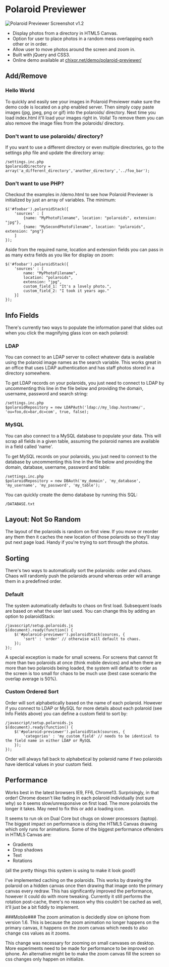 # Polaroid Previewer #

![Polaroid Previewer Screenshot v1.2](http://chixor.net/demo/polaroid-previewer/polaroid-previewer.png)

* Display photos from a directory in HTML5 Canvas.
* Option for user to place photos in a random mess overlapping each other or in order.
* Allow user to move photos around the screen and zoom in.
* Built with jQuery and CSS3.
* Online demo available at [chixor.net/demo/polaroid-previewer/](http://chixor.net/demo/polaroid-previewer/)

## Add/Remove ##

### Hello World ###
To quickly and easily see your images in Polaroid Previewer make sure the demo code is located on a php enabled server. Then simply copy paste images (jpg, jpeg, png or gif) into the polaroids/ directory. Next time you load index.html it'll load your images right in. Voila! To remove them you can also remove the image files from the polaroids/ directory.

### Don't want to use polaroids/ directory? ###
If you want to use a different directory or even multiple directories, go to the settings php file and update the directory array:

	/settings.inc.php
	$polaroidDirectory = array('a_different_directory','another_directory','../foo_bar');

### Don't want to use PHP? ###
Checkout the examples in /demo.html to see how Polaroid Previewer is initialized by just an array of variables. The minimum:

	$('#foobar').polaroidStack({
		'sources' : [
			{name: "MyPhotoFilename", location: "polaroids", extension: "jpg"},
			{name: "MySecondPhotoFilename", location: "polaroids", extension: "png"}
		]
	});

Aside from the required name, location and extension fields you can pass in as many extra fields as you like for display on zoom:

	$('#foobar').polaroidStack({
		'sources' : [
			name: "MyPhotoFilename", 
			location: "polaroids", 
			extension: "jpg", 
			custom_field_1: "It's a lovely photo.", 
			custom_field_2: "I took it years ago."
		}]
	});

## Info Fields ##
There's currently two ways to populate the information panel that slides out when you click the magnifying glass icon on each polaroid:

### LDAP ###
You can connect to an LDAP server to collect whatever data is available using the polaroid image names as the search variable. This works great in an office that uses LDAP authentication and has staff photos stored in a directory somewhere.

To get LDAP records on your polaroids, you just need to connect to LDAP by uncommenting this line in the file below and providing the domain, username, password and search string:

	/settings.inc.php
	$polaroidRepository = new LDAPAuth('ldap://my_ldap.hostname/', 'ou=foo,dc=bar,dc=com', true, false);

### MySQL ###
You can also connect to a MySQL database to populate your data. This will scrap all fields in a given table, assuming the polaroid names are available in a field called 'name'.

To get MySQL records on your polaroids, you just need to connect to the database by uncommenting this line in the file below and providing the domain, database, username, password and table:

	/settings.inc.php
	$polaroidRepository = new DBAuth('my_domain', 'my_database', 'my_username', 'my_password', 'my_table');

You can quickly create the demo database by running this SQL:

	/DATABASE.txt

## Layout: Not So Random ##
The layout of the polaroids is random on first view. If you move or reorder any them then it caches the new location of those polaroids so they'll stay put next page load. Handy if you're trying to sort through the photos.

## Sorting ##
There's two ways to automatically sort the polaroids: order and chaos. Chaos will randomly push the polaroids around whereas order will arrange them in a predefined order.

### Default ###
The system automatically defaults to chaos on first load. Subsequent loads are based on what the user last used. You can change this by adding an option to polaroidStack:

	/javascript/setup.polaroids.js
	$(document).ready(function() {
		$('#polaroid-previewer').polaroidStack(sources, {
			'sort' : 'order' // otherwise will default to chaos.
		});
	});

A special exception is made for small screens. For screens that cannot fit more than two polaroids at once (think mobile devices) and when there are more than two polaroids being loaded, the system will default to order as the screen is too small for chaos to be much use (best case scenario the overlap average is 50%).

### Custom Ordered Sort ###
Order will sort alphabetically based on the name of each polaroid. However if you connect to LDAP or MySQL for more details about each polaroid (see Info Fields above) you can define a custom field to sort by:

	/javascript/setup.polaroids.js
	$(document).ready(function() {
		$('#polaroid-previewer').polaroidStack(sources, {
			'categories' : 'my_custom_field' // needs to be identical to the field name in either LDAP or MySQL
		});
	});

Order will always fall back to alphabetical by polaroid name if two polaroids have identical values in your custom field.

## Performance ##
Works best in the latest browsers IE9, FF6, Chrome13. Surprisingly, in that order! Chrome doesn't like fading in each polaroid individually (not sure why) so it seems slow/unresponsive on first load. The more polaroids the longer it takes. May need to fix this or add a loading icon.

It seems to run ok on Dual Core but chugs on slower processors (laptop). The biggest impact on performance is doing the HTML5 Canvas drawing which only runs for animations. Some of the biggest performance offenders in HTML5 Canvas are:

* Gradients
* Drop shadows
* Text
* Rotations

(all the pretty things this system is using to make it look good!)

I've implemented caching on the polaroids. This works by drawing the polaroid on a hidden canvas once then drawing that image onto the primary canvas every redraw. This has significantly improved the performance, however it could do with more tweaking. Currently it still performs the rotation post-cache, there's no reason why this couldn't be cached as well, it'll just be a bit fiddly to implement.

###Mobile###
The zoom animation is decidedly slow on iphone from version 1.6. This is because the zoom animation no longer happens on the primary canvas, it happens on the zoom canvas which needs to also change css values as it zooms.

This change was necessary for zooming on small canvases on desktop. More experiments need to be made for performance to be improved on iphone. An alternative might be to make the zoom canvas fill the screen so css changes only happen on initialize.
